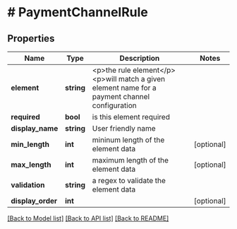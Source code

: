 # # PaymentChannelRule

## Properties

Name | Type | Description | Notes
------------ | ------------- | ------------- | -------------
**element** | **string** | &lt;p&gt;the rule element&lt;/p&gt; &lt;p&gt;will match a given element name for a payment channel configuration | 
**required** | **bool** | is this element required | 
**display_name** | **string** | User friendly name | 
**min_length** | **int** | mininum length of the element data | [optional] 
**max_length** | **int** | maximum length of the element data | [optional] 
**validation** | **string** | a regex to validate the element data | 
**display_order** | **int** |  | [optional] 

[[Back to Model list]](../../README.md#documentation-for-models) [[Back to API list]](../../README.md#documentation-for-api-endpoints) [[Back to README]](../../README.md)


